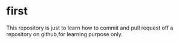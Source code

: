 # first
This repository is just to learn how to commit and pull request off a repository on github,for learning purpose only.
